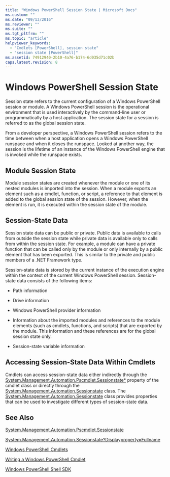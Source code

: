 ```yaml
---
title: "Windows PowerShell Session State | Microsoft Docs"
ms.custom: ""
ms.date: "09/13/2016"
ms.reviewer: ""
ms.suite: ""
ms.tgt_pltfrm: ""
ms.topic: "article"
helpviewer_keywords:
  - "Cmdlets [PowerShell], session state"
  - "session state [PowerShell]"
ms.assetid: 74912940-2b10-4a76-b174-6d035d71c02b
caps.latest.revision: 8
---
```

# Windows PowerShell Session State

Session state refers to the current configuration of a Windows PowerShell session or module. A Windows PowerShell session is the operational environment that is used interactively by the command-line user or programmatically by a host application. The session state for a session is referred to as the global session state.

From a developer perspective, a Windows PowerShell session refers to the time between when a host application opens a Windows PowerShell runspace and when it closes the runspace. Looked at another way, the session is the lifetime of an instance of the Windows PowerShell engine that is invoked while the runspace exists.

## Module Session State

Module session states are created whenever the module or one of its nested modules is imported into the session. When a module exports an element such as a cmdlet, function, or script, a reference to that element is added to the global session state of the session. However, when the element is run, it is executed within the session state of the module.

## Session-State Data

Session state data can be public or private. Public data is available to calls from outside the session state while private data is available only to calls from within the session state. For example, a module can have a private function that can be called only by the module or only internally by a public element that has been exported. This is similar to the private and public members of a .NET Framework type.

Session-state data is stored by the current instance of the execution engine within the context of the current Windows PowerShell session. Session-state data consists of the following items:

- Path information

- Drive information

- Windows PowerShell provider information

- Information about the imported modules and references to the module elements (such as cmdlets, functions, and scripts) that are exported by the module. This information and these references are for the global session state only.

- Session-state variable information

## Accessing Session-State Data Within Cmdlets

Cmdlets can access session-state data either indirectly through the [System.Management.Automation.Pscmdlet.Sessionstate*](/dotnet/api/System.Management.Automation.PSCmdlet.SessionState) property of the cmdlet class or directly through the [System.Management.Automation.Sessionstate](/dotnet/api/System.Management.Automation.SessionState) class. The [System.Management.Automation.Sessionstate](/dotnet/api/System.Management.Automation.SessionState) class provides properties that can be used to investigate different types of session-state data.

## See Also

[System.Management.Automation.Pscmdlet.Sessionstate](/dotnet/api/System.Management.Automation.PSCmdlet.SessionState)

[System.Management.Automation.Sessionstate?Displayproperty=Fullname](/dotnet/api/System.Management.Automation.SessionState)

[Windows PowerShell Cmdlets](./cmdlet-overview.md)

[Writing a Windows PowerShell Cmdlet](./writing-a-windows-powershell-cmdlet.md)

[Windows PowerShell Shell SDK](../windows-powershell-reference.md)
